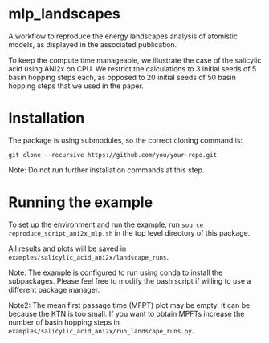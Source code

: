 # mlp_landscapes

A workflow to reproduce the energy landscapes analysis of atomistic models, as displayed in the associated publication.

To keep the compute time manageable, we illustrate the case of the salicylic acid using ANI2x on CPU. We restrict the calculations to 3 initial seeds of 5 basin hopping steps each, as opposed to 20 initial seeds of 50 basin hopping steps that we used in the paper. 

# Installation

The package is using submodules, so the correct cloning command is:

`git clone --recursive https://github.com/you/your-repo.git`

Note: Do not run further installation commands at this step.

# Running the example

To set up the environment and run the example, run `source reproduce_script_ani2x_mlp.sh` in the top level directory of this package.

All results and plots will be saved in `examples/salicylic_acid_ani2x/landscape_runs`. 

Note: The example is configured to run using conda to install the subpackages. Please feel free to modify the bash script if willing to use a different package manager.

Note2: The mean first passage time (MFPT) plot may be empty. It can be because the KTN is too small. If you want to obtain MPFTs increase the number of basin hopping steps in `examples/salicylic_acid_ani2x/run_landscape_runs.py`.